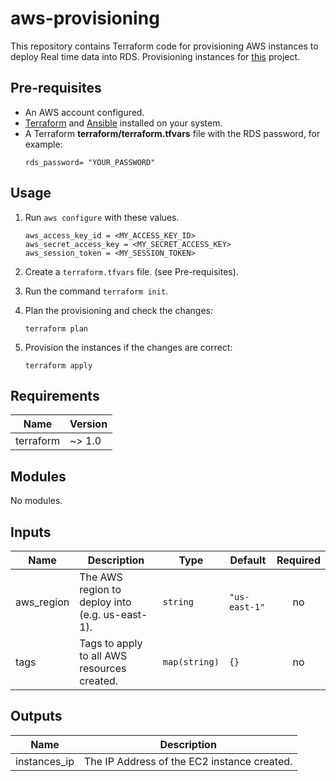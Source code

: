 # aws-provisioning #

This repository contains Terraform code for provisioning AWS instances to deploy Real time data into RDS. Provisioning instances for [this](https://github.com/aadithya-naresh/Real-time-streaming-project) project.

## Pre-requisites ##

- An AWS account configured.
- [Terraform](https://www.terraform.io/) and [Ansible](https://www.ansible.com/) installed on your system.
- A Terraform **terraform/terraform.tfvars** file with the RDS password, for example:
  ```
  rds_password= "YOUR_PASSWORD"
  ```
  
## Usage ##

1. Run ```aws configure``` with these values.

   ```
   aws_access_key_id = <MY_ACCESS_KEY_ID>
   aws_secret_access_key = <MY_SECRET_ACCESS_KEY>
   aws_session_token = <MY_SESSION_TOKEN>
   ```

1. Create a `terraform.tfvars` file. (see Pre-requisites).
1. Run the command `terraform init`.
1. Plan the provisioning and check the changes:

   ```console
   terraform plan
   ```
1. Provision the instances if the changes are correct:

   ```console
   terraform apply
   ```

<!-- BEGIN_TF_DOCS -->
## Requirements ##

| Name | Version |
|------|---------|
| terraform | ~> 1.0 |

## Modules ##

No modules.

## Inputs ##

| Name | Description | Type | Default | Required |
|------|-------------|------|---------|:--------:|
| aws\_region | The AWS region to deploy into (e.g. us-east-1). | `string` | `"us-east-1"` | no |
| tags | Tags to apply to all AWS resources created. | `map(string)` | `{}` | no |

## Outputs ##

| Name | Description |
|------|-------------|
| instances_ip | The IP Address of the EC2 instance created. |
<!-- END_TF_DOCS -->
